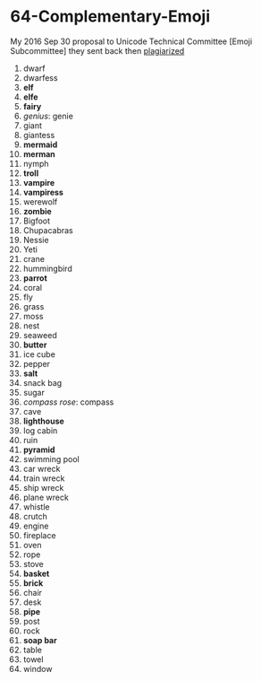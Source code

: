 # 64-Complementary-Emoji
My 2016 Sep 30 proposal to Unicode Technical Committee [Emoji Subcommittee] they sent back then [plagiarized](http://web.archive.org/web/20180417225811/www.unicode.org/emoji/emoji-requests.html)

1. dwarf
2. dwarfess
3. **elf**
4. **elfe**
5. **fairy**
6. *genius*: genie
7. giant
8. giantess
9. **mermaid**
10. **merman**
11. nymph
12. **troll**
13. **vampire**
14. **vampiress**
15. werewolf
16. **zombie**
17. Bigfoot
18. Chupacabras
19. Nessie
20. Yeti
21. crane
22. hummingbird
23. **parrot**
24. coral
25. fly
26. grass
27. moss
28. nest
29. seaweed
30. **butter**
31. ice cube
32. pepper
33. **salt**
34. snack bag
35. sugar
36. *compass rose*: compass
37. cave
38. **lighthouse**
39. log cabin
40. ruin
41. **pyramid**
42. swimming pool
43. car wreck
44. train wreck
45. ship wreck
46. plane wreck
47. whistle
48. crutch
49. engine
50. fireplace
51. oven
52. rope
53. stove
54. **basket**
55. **brick**
56. chair
57. desk
58. **pipe**
59. post
60. rock
61. **soap bar**
62. table
63. towel
64. window
